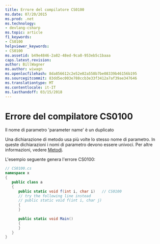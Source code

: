 ```yaml
---
title: Errore del compilatore CS0100
ms.date: 07/20/2015
ms.prod: .net
ms.technology:
- devlang-csharp
ms.topic: article
f1_keywords:
- CS0100
helpviewer_keywords:
- CS0100
ms.assetid: b49e4846-2a82-48ed-9ca8-953eb5c1baaa
caps.latest.revision: 
author: BillWagner
ms.author: wiwagn
ms.openlocfilehash: 8da856612c2e52e02a558b7be08339b46156b195
ms.sourcegitcommit: 83dd5ec003e788ccb3e33f3412a7af39ae347646
ms.translationtype: MT
ms.contentlocale: it-IT
ms.lasthandoff: 03/15/2018
---
```

# <a name="compiler-error-cs0100"></a>Errore del compilatore CS0100
Il nome di parametro 'parameter name' è un duplicato  
  
 Una dichiarazione di metodo usa più volte lo stesso nome di parametro. In queste dichiarazioni i nomi di parametro devono essere univoci. Per altre informazioni, vedere [Metodi](../../csharp/programming-guide/classes-and-structs/methods.md).  
  
 L'esempio seguente genera l'errore CS0100:  
  
```csharp  
// CS0100.cs  
namespace x  
{  
   public class a  
   {  
      public static void f(int i, char i)   // CS0100  
      // try the following line instead  
      // public static void f(int i, char j)  
      {  
      }  
  
      public static void Main()  
      {  
      }  
   }  
}  
```
